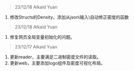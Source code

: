 
> 23/12/18 Alkaid Yuan

1. 修改Structs的Density，添加从json\输入\自动修正密度的函数

> 23/12/18 Alkaid Yuan

1. 修复网页全局变量初始化的问题。

> 23/12/17 Alkaid Yuan

1. 更新reader，主要满足二进制密度文件的读取。
2. 更新web，主要添加logo组件及密度可视化布局。